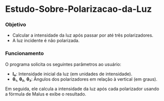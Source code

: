 # Estudo-Sobre-Polarizacao-da-Luz

### Objetivo
- Calcular a intensidade da luz após passar por até três polarizadores.
- A luz incidente é não polarizada.
  
### Funcionamento
O programa solicita os seguintes parâmetros ao usuário:
- **I₀**: Intensidade inicial da luz (em unidades de intensidade).
- **θ₁**, **θ₂**, **θ₃**: Ângulos dos polarizadores em relação à vertical (em graus).

Em seguida, ele calcula a intensidade da luz após cada polarizador usando a fórmula de Malus e exibe o resultado.
